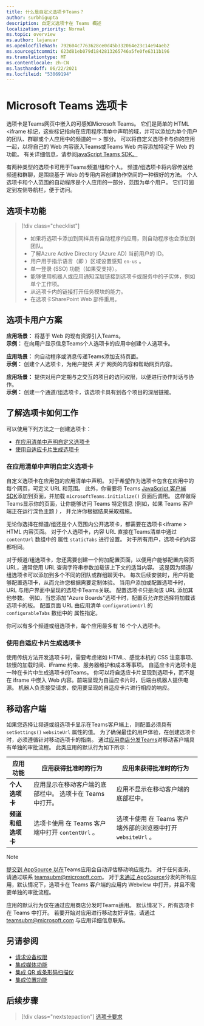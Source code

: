 ```yaml
---
title: 什么是自定义选项卡Teams？
author: surbhigupta
description: 自定义选项卡在 Teams 概述
localization_priority: Normal
ms.topic: overview
ms.author: lajanuar
ms.openlocfilehash: 792604c7763628ce0d45b332064e23c14e94aeb2
ms.sourcegitcommit: 623d81eb079d1842813265746a5fe0fe6311b196
ms.translationtype: MT
ms.contentlocale: zh-CN
ms.lasthandoff: 06/22/2021
ms.locfileid: "53069194"
---
```

# <a name="microsoft-teams-tabs"></a>Microsoft Teams 选项卡

选项卡是Teams网页中嵌入的可感知Microsoft Teams。 它们是简单的 HTML <iframe 标记，这些标记指向在应用程序清单中声明的域，并可以添加为单个用户的团队、群聊或个人应用中的频道的一 \> 部分。 可以将自定义选项卡与你的应用一起，以将自己的 Web 内容嵌入Teams或Teams Web 内容添加特定于 Web 的功能。 有关详细信息，请参阅[javaScript Teams SDK。](/javascript/api/overview/msteams-client)

有两种类型的选项卡可用于Teams频道/组和个人。 频道/组选项卡将内容传送给频道和群聊，是围绕基于 Web 的专用内容创建协作空间的一种很好的方法。 个人选项卡和个人范围的自动程序是个人应用的一部分，范围为单个用户。 它们可固定到左侧导航栏，便于访问。

## <a name="tab-features"></a>选项卡功能

> [!div class="checklist"]
>
> * 如果将选项卡添加到同样具有自动程序的应用，则自动程序也会添加到团队。
> * 了解Azure Active Directory (Azure AD) 当前用户的 ID。
> * 用户用于指示语言（即 ）区域设置感知 `en-us` 。 
> * 单一登录 (SSO) 功能（如果受支持）。
> * 能够使用机器人或应用通知深层链接到选项卡或服务中的子实体，例如单个工作项。
> * 从选项卡内的链接打开任务模块的能力。
> * 在选项卡SharePoint Web 部件重用。

## <a name="tabs-user-scenarios"></a>选项卡用户方案

**应用场景：** 将基于 Web 的现有资源引入Teams。 \
**示例：** 在向用户显示信息Teams个人选项卡的应用中创建个人选项卡。

**应用场景：** 向自动程序或消息传递Teams添加支持页面。 \
**示例：** 创建个人选项卡，为用户提供 *关于* 网页的内容和帮助网页内容。

**应用场景：** 提供对用户定期与之交互的项目的访问权限，以便进行协作对话与协作。 \
**示例：** 创建一个通道/组选项卡，该选项卡具有到各个项目的深层链接。

## <a name="understand-how-tabs-work"></a>了解选项卡如何工作

可以使用下列方法之一创建选项卡：
* [在应用清单中声明自定义选项卡](#declare-custom-tab-in-app-manifest)
* [使用自适应卡片生成选项卡](#use-adaptive-card-to-build-tabs)

### <a name="declare-custom-tab-in-app-manifest"></a>在应用清单中声明自定义选项卡

自定义选项卡在应用包的应用清单中声明。 对于希望作为选项卡包含在应用中的每个网页，可定义 URL 和范围。 此外，你需要将 Teams [JavaScript 客户端 SDK](/javascript/api/overview/msteams-client)添加到页面，并加载 `microsoftTeams.initialize()` 页面后调用。 这样做将Teams显示你的页面，让你能够访问 Teams 特定信息 (例如，如果 Teams 客户端正在运行深色主题 *) ，* 并允许你根据结果采取措施。

无论你选择在频道/组还是个人范围内公开选项卡，都需要在选项卡<iframe \> HTML 内容页面。 [](~/tabs/how-to/create-tab-pages/content-page.md)对于个人选项卡，内容 URL 直接在Teams清单中通过 `contentUrl` 数组中的 属性 `staticTabs` 进行设置。 对于所有用户，选项卡的内容都相同。

对于频道/组选项卡，您还需要创建一个附加配置页面，以便用户能够配置内容页 URL，通常使用 URL 查询字符串参数加载该上下文的适当内容。 这是因为频道/组选项卡可以添加到多个不同的团队或群组聊天中。 每次后续安装时，用户将能够配置选项卡，从而允许您根据需要定制体验。 当用户添加或配置选项卡时，URL 与用户界面中呈现的选项卡Teams关联。 配置选项卡只是向该 URL 添加其他参数。 例如，当您添加"Azure Boards"选项卡时，配置页允许您选择将加载该选项卡的板。 配置页面 URL 由应用清单  `configurationUrl` 的 `configurableTabs` 数组中的 属性指定。

你可以有多个频道或组选项卡，每个应用最多有 16 个个人选项卡。


### <a name="use-adaptive-card-to-build-tabs"></a>使用自适应卡片生成选项卡

使用传统方法开发选项卡时，需要考虑诸如 HTML、感觉本机的 CSS 注意事项、较慢的加载时间、iFrame 约束、服务器维护和成本等事项。 自适应卡片选项卡是一种在卡片中生成选项卡的Teams。 你可以将自适应卡片呈现到选项卡，而不是在 iframe 中嵌入 Web 内容。前端呈现为自适应卡片时，后端由机器人提供电源。 机器人负责接受请求，使用要呈现的自适应卡片进行相应的响应。

## <a name="mobile-clients"></a>移动客户端

如果您选择让频道或组选项卡显示在Teams客户端上，则配置必须具有 `setSettings()` `websiteUrl` 属性的值。 为了确保最佳的用户体验，在创建选项卡时，必须遵循针对[](~/tabs/design/tabs-mobile.md)移动选项卡的指南。 通过[应用商店分发Teams](~/concepts/deploy-and-publish/appsource/publish.md)对移动客户端具有单独的审批流程。 此类应用的默认行为如下所示：

| **应用功能** | **应用获得批准时的行为** | **应用未获得批准时的行为** |
| --- | --- | --- |
| **个人选项卡** | 应用显示在移动客户端的底部栏中。 选项卡在 Teams 中打开。 | 应用不显示在移动客户端的底部栏中。 |
| **频道和组选项卡** | 选项卡使用 在 Teams 客户端中打开 `contentUrl` 。 | 选项卡使用 在 Teams 客户端外部的浏览器中打开 `websiteUrl` 。 |

> [!NOTE]
> [提交到 AppSource 以在](../concepts/deploy-and-publish/overview.md#publish-to-appsource)Teams应用会自动评估移动响应能力。 对于任何查询，请通过联系 teamsubm@microsoft.com。
> 对于[未通过 AppSource](../concepts/deploy-and-publish/overview.md)分发的所有应用，默认情况下，选项卡在 Teams 客户端的应用内 Webview 中打开，并且不需要单独的审批流程。
> 
> 应用的默认行为仅在通过应用商店分发时Teams适用。 默认情况下，所有选项卡在 Teams 中打开。
> 若要开始对应用进行移动友好评估，请通过 teamsubm@microsoft.com 与应用详细信息联系。

## <a name="see-also"></a>另请参阅

* [请求设备权限](../concepts/device-capabilities/native-device-permissions.md)
* [集成媒体功能](../concepts/device-capabilities/mobile-camera-image-permissions.md)
* [集成 QR 或条形码扫描仪](../concepts/device-capabilities/qr-barcode-scanner-capability.md)
* [集成位置功能](../concepts/device-capabilities/location-capability.md)

## <a name="next-step"></a>后续步骤

> [!div class="nextstepaction"]
> [选项卡要求](~/tabs/how-to/tab-requirements.md)
